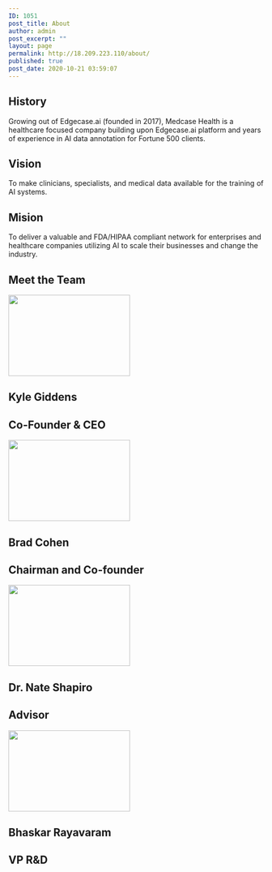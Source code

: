 ```yaml
---
ID: 1051
post_title: About
author: admin
post_excerpt: ""
layout: page
permalink: http://18.209.223.110/about/
published: true
post_date: 2020-10-21 03:59:07
---
```

<h2>History</h2>		
		<p>Growing out of Edgecase.ai (founded in 2017), Medcase Health is a healthcare focused company building upon Edgecase.ai platform and years of experience in AI data annotation for Fortune 500 clients.</p>		
			<h2>Vision</h2>		
		<p style="text-align: justify; margin: 12.0pt 0cm 12.0pt 0cm;">To make clinicians, specialists, and medical data available for the training of AI systems.</p>		
			<h2>Mision</h2>		
		<p>To deliver a valuable and FDA/HIPAA compliant network for enterprises and healthcare companies utilizing AI to scale their businesses and change the industry.</p>		
			<h2>Meet the Team</h2>		
										<img width="240" height="160" src="http://18.209.223.110/wp-content/uploads/2020/10/Rectangulo-13-240x160.jpg" alt="" loading="lazy" srcset="http://18.209.223.110/wp-content/uploads/2020/10/Rectangulo-13-240x160.jpg 240w, http://18.209.223.110/wp-content/uploads/2020/10/Rectangulo-13-768x508.jpg 768w, http://18.209.223.110/wp-content/uploads/2020/10/Rectangulo-13.jpg 817w" sizes="(max-width: 240px) 100vw, 240px" />											
			<h2>Kyle Giddens</h2>		
			<h2>Co-Founder & CEO</h2>		
										<img width="240" height="160" src="http://18.209.223.110/wp-content/uploads/2020/10/Rectangulo-13-240x160.jpg" alt="" loading="lazy" srcset="http://18.209.223.110/wp-content/uploads/2020/10/Rectangulo-13-240x160.jpg 240w, http://18.209.223.110/wp-content/uploads/2020/10/Rectangulo-13-768x508.jpg 768w, http://18.209.223.110/wp-content/uploads/2020/10/Rectangulo-13.jpg 817w" sizes="(max-width: 240px) 100vw, 240px" />											
			<h2>Brad Cohen</h2>		
			<h2>Chairman and Co-founder</h2>		
										<img width="240" height="160" src="http://18.209.223.110/wp-content/uploads/2020/10/Rectangulo-13-240x160.jpg" alt="" loading="lazy" srcset="http://18.209.223.110/wp-content/uploads/2020/10/Rectangulo-13-240x160.jpg 240w, http://18.209.223.110/wp-content/uploads/2020/10/Rectangulo-13-768x508.jpg 768w, http://18.209.223.110/wp-content/uploads/2020/10/Rectangulo-13.jpg 817w" sizes="(max-width: 240px) 100vw, 240px" />											
			<h2>Dr. Nate Shapiro</h2>		
			<h2>Advisor</h2>		
										<img width="240" height="160" src="http://18.209.223.110/wp-content/uploads/2020/10/Rectangulo-13-240x160.jpg" alt="" loading="lazy" srcset="http://18.209.223.110/wp-content/uploads/2020/10/Rectangulo-13-240x160.jpg 240w, http://18.209.223.110/wp-content/uploads/2020/10/Rectangulo-13-768x508.jpg 768w, http://18.209.223.110/wp-content/uploads/2020/10/Rectangulo-13.jpg 817w" sizes="(max-width: 240px) 100vw, 240px" />											
			<h2>Bhaskar Rayavaram </h2>		
			<h2>VP R&D</h2>